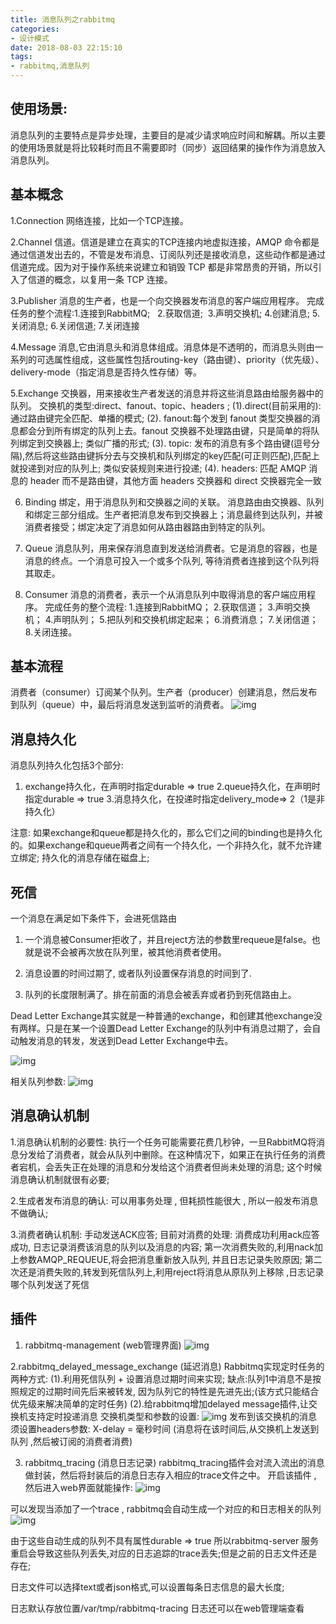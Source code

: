 ```yaml
---
title: 消息队列之rabbitmq
categories:
- 设计模式
date: 2018-08-03 22:15:10
tags:
- rabbitmq,消息队列
---
```


## 使用场景:
消息队列的主要特点是异步处理，主要目的是减少请求响应时间和解耦。所以主要的使用场景就是将比较耗时而且不需要即时（同步）返回结果的操作作为消息放入消息队列。

## 基本概念
1.Connection
网络连接，比如一个TCP连接。

2.Channel
信道。信道是建立在真实的TCP连接内地虚拟连接，AMQP 命令都是通过信道发出去的，不管是发布消息、订阅队列还是接收消息，这些动作都是通过信道完成。因为对于操作系统来说建立和销毁 TCP 都是非常昂贵的开销，所以引入了信道的概念，以复用一条 TCP 连接。

3.Publisher
消息的生产者，也是一个向交换器发布消息的客户端应用程序。
完成任务的整个流程:1.连接到RabbitMQ;   2.获取信道;  3.声明交换机; 4.创建消息; 5.关闭消息; 6.关闭信道; 7.关闭连接

4.Message
消息,它由消息头和消息体组成。消息体是不透明的，而消息头则由一系列的可选属性组成，这些属性包括routing-key（路由键）、priority（优先级）、delivery-mode（指定消息是否持久性存储）等。

5.Exchange
交换器，用来接收生产者发送的消息并将这些消息路由给服务器中的队列。
交换机的类型:direct、fanout、topic、headers ;
(1).direct(目前采用的): 通过路由键完全匹配、单播的模式;
(2). fanout:每个发到 fanout 类型交换器的消息都会分到所有绑定的队列上去。fanout 交换器不处理路由键，只是简单的将队列绑定到交换器上; 类似广播的形式;
(3). topic: 发布的消息有多个路由键(逗号分隔),然后将这些路由键拆分去与交换机和队列绑定的key匹配(可正则匹配),匹配上就投递到对应的队列上; 类似安装规则来进行投递;
(4). headers: 匹配 AMQP 消息的 header 而不是路由键，其他方面 headers 交换器和 direct 交换器完全一致


6. Binding
绑定，用于消息队列和交换器之间的关联。
消息路由由交换器、队列和绑定三部分组成。生产者把消息发布到交换器上；消息最终到达队列，并被消费者接受；绑定决定了消息如何从路由器路由到特定的队列。

7. Queue
消息队列，用来保存消息直到发送给消费者。它是消息的容器，也是消息的终点。一个消息可投入一个或多个队列, 等待消费者连接到这个队列将其取走。

8. Consumer
消息的消费者，表示一个从消息队列中取得消息的客户端应用程序。
完成任务的整个流程: 1.连接到RabbitMQ； 2.获取信道； 3.声明交换机； 4.声明队列； 5.把队列和交换机绑定起来； 6.消费消息； 7.关闭信道；8.关闭连接。

## 基本流程
消费者（consumer）订阅某个队列。生产者（producer）创建消息，然后发布到队列（queue）中，最后将消息发送到监听的消费者。
![img](rabbitmq_technological_process.png)

## 消息持久化
消息队列持久化包括3个部分:
1. exchange持久化，在声明时指定durable => true
2.queue持久化，在声明时指定durable => true
3.消息持久化，在投递时指定delivery_mode=> 2（1是非持久化）

注意:
如果exchange和queue都是持久化的，那么它们之间的binding也是持久化的。如果exchange和queue两者之间有一个持久化，一个非持久化，就不允许建立绑定;
持久化的消息存储在磁盘上;


## 死信
一个消息在满足如下条件下，会进死信路由

1. 一个消息被Consumer拒收了，并且reject方法的参数里requeue是false。也就是说不会被再次放在队列里，被其他消费者使用。

2. 消息设置的时间过期了, 或者队列设置保存消息的时间到了.

3. 队列的长度限制满了。排在前面的消息会被丢弃或者扔到死信路由上。

Dead Letter Exchange其实就是一种普通的exchange，和创建其他exchange没有两样。只是在某一个设置Dead Letter Exchange的队列中有消息过期了，会自动触发消息的转发，发送到Dead Letter Exchange中去。

![img](rabbitmq_dead_letter.png)

相关队列参数:
![img](rabbit_dead_letter_params.png)


## 消息确认机制
1.消息确认机制的必要性:
执行一个任务可能需要花费几秒钟，一旦RabbitMQ将消息分发给了消费者，就会从队列中删除。在这种情况下，如果正在执行任务的消费者宕机，会丢失正在处理的消息和分发给这个消费者但尚未处理的消息;
这个时候消息确认机制就很有必要;

2.生成者发布消息的确认:
可以用事务处理 , 但耗损性能很大 , 所以一般发布消息不做确认;

3.消费者确认机制:
手动发送ACK应答;
目前对消费的处理:
消费成功利用ack应答成功, 日志记录消费该消息的队列以及消息的内容;
第一次消费失败的,利用nack加上参数AMQP_REQUEUE,将会把消息重新放入队列, 并且日志记录失败原因;
第二次还是消费失败的,转发到死信队列上,利用reject将消息从原队列上移除 ,日志记录哪个队列发送了死信


## 插件
1. rabbitmq-management   (web管理界面) 
![img](rabbitmq_web.png)

2.rabbitmq_delayed_message_exchange   (延迟消息)
Rabbitmq实现定时任务的两种方式:
(1).利用死信队列 + 设置消息过期时间来实现;
缺点:队列1中消息不是按照规定的过期时间先后来被转发, 因为队列它的特性是先进先出;(该方式只能结合优先级来解决简单的定时任务)
(2).给rabbitmq增加delayed message插件,让交换机支持定时投递消息
交换机类型和参数的设置:
![img](rabbitmq_delayed_message.png)
发布到该交换机的消息须设置headers参数:
X-delay = 毫秒时间 (消息将在该时间后,从交换机上发送到队列 ,然后被订阅的消费者消费)

3. rabbitmq_tracing   (消息日志记录)
rabbitmq_tracing插件会对流入流出的消息做封装，然后将封装后的消息日志存入相应的trace文件之中。
开启该插件 , 然后进入web界面就能操作: 
![img](rabbitmq_tracing.png)

可以发现当添加了一个trace , rabbitmq会自动生成一个对应的和日志相关的队列
![img](rabbitmq_tracing2.png)

由于这些自动生成的队列不具有属性durable => true
所以rabbitmq-server 服务重启会导致这些队列丢失,对应的日志追踪的trace丢失;但是之前的日志文件还是存在;

日志文件可以选择text或者json格式,可以设置每条日志信息的最大长度;

日志默认存放位置/var/tmp/rabbitmq-tracing
日志还可以在web管理端查看
